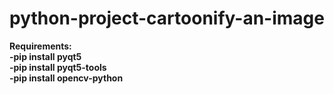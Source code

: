 # python-project-cartoonify-an-image

<b> Requirements:
<br>
    -pip install pyqt5<br>
    -pip install pyqt5-tools<br>
    -pip install opencv-python<br>


